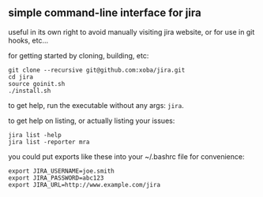 simple command-line interface for jira
--------------------------------------

useful in its own right to avoid manually visiting jira website, or
for use in git hooks, etc...

for getting started by cloning, building, etc:

    git clone --recursive git@github.com:xoba/jira.git
    cd jira
    source goinit.sh
    ./install.sh

to get help, run the executable without any args: ```jira```. 

to get help on listing, or actually listing your issues:

    jira list -help
    jira list -reporter mra
    
you could put exports like these into your ~/.bashrc file for convenience:

    export JIRA_USERNAME=joe.smith
    export JIRA_PASSWORD=abc123
    export JIRA_URL=http://www.example.com/jira
